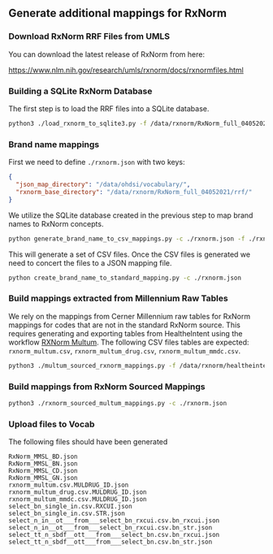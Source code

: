 ## Generate additional mappings for RxNorm

### Download RxNorm RRF Files from UMLS

You can download the latest release of RxNorm from here:

https://www.nlm.nih.gov/research/umls/rxnorm/docs/rxnormfiles.html


### Building a SQLite RxNorm Database

The first step is to load the RRF files into a SQLite
database.

```bash
python3 ./load_rxnorm_to_sqlite3.py -f /data/rxnorm/RxNorm_full_04052021/rrf/ -d ./rxnorm.db3
```

### Brand name mappings

First we need to define `./rxnorm.json` with two keys:

```json
{
  "json_map_directory": "/data/ohdsi/vocabulary/",
  "rxnorm_base_directory": "/data/rxnorm/RxNorm_full_04052021/rrf/"
}
```

We utilize the SQLite database created in the previous step to 
map brand names to RxNorm concepts.

```bash
python generate_brand_name_to_csv_mappings.py -c ./rxnorm.json -f ./rxnorm.db3
```

This will generate a set of CSV files. Once the CSV files
is generated we need to concert the files to a JSON mapping file.

```bash
python create_brand_name_to_standard_mapping.py -c ./rxnorm.json
```

### Build mappings extracted from Millennium Raw Tables

We rely on the mappings from Cerner Millennium raw tables
for RxNorm mappings for codes that are not in the standard
RxNorm source. This requires generating and exporting tables
from HealtheIntent using the workflow [RXNorm Multum](
https://sbmcin.analytics.healtheintent.com/workflows/22061#data-sets-container
).  The following CSV files tables are expected: 
`rxnorm_multum.csv`, `rxnorm_multum_drug.csv`, `rxnorm_multum_mmdc.csv`.


```bash
python3 ./multum_sourced_rxnorm_mappings.py -f /data/rxnorm/healtheintent/
```


### Build mappings from RxNorm Sourced Mappings

```bash
python3 ./rxnorm_sourced_multum_mappings.py -c ./rxnorm.json
```

### Upload files to Vocab

The following files should have been generated

```
RxNorm_MMSL_BD.json
RxNorm_MMSL_BN.json
RxNorm_MMSL_CD.json
RxNorm_MMSL_GN.json
rxnorm_multum.csv.MULDRUG_ID.json
rxnorm_multum_drug.csv.MULDRUG_ID.json
rxnorm_multum_mmdc.csv.MULDRUG_ID.json
select_bn_single_in.csv.RXCUI.json
select_bn_single_in.csv.STR.json
select_n_in__ot___from___select_bn_rxcui.csv.bn_rxcui.json
select_n_in__ot___from___select_bn_rxcui.csv.bn_str.json
select_tt_n_sbdf__ott___from___select_bn.csv.bn_rxcui.json
select_tt_n_sbdf__ott___from___select_bn.csv.bn_str.json
```